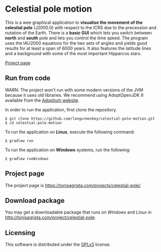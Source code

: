 Celestial pole motion
=====================
This is a wee graphical application to **visualise the movement of the celestial pole** (J2000.0) with respect to the ICRS due to the precession and nutation of the Earth. There is a **basic GUI** which lets you switch between **north** and **south** pole and lets you control the time speed. The program uses the IAU2000 equations for the two sets of angles and yields good results for at least a span of 6000 years. It also features the latitude lines and a background with some of the most important Hipparcos stars.

[Project page](http://tonisagrista.com/project/celestial-pole/)


## Run from code

WARN: The project won't run with some modern versions of the JVM because it uses old libraries. We recommend using AdoptOpenJDK 8 available from the [Adoptium website](https://adoptium.net/archive.html?variant=openjdk8&jvmVariant=hotspot).

In order to run the application, first clone the repository.

```
$ git clone https://github.com/langurmonkey/celestial-pole-motion.git
$ cd celestial-pole-motion
```

To run the application on **Linux**, execute the following command:

```
$ gradlew run
```

To run the application on **Windows** systems, run the following:

```
$ gradlew runWindows
```
## Project page
The project page is https://tonisagrista.com/projects/celestial-pole/.

## Download package
You may get a downloadable package that runs on _Windows_ and _Linux_ in http://tonisagrista.com/project/celestial-pole. 

## Licensing
This software is distributed under the [GPLv3](https://www.gnu.org/licenses/quick-guide-gplv3.html) license.
